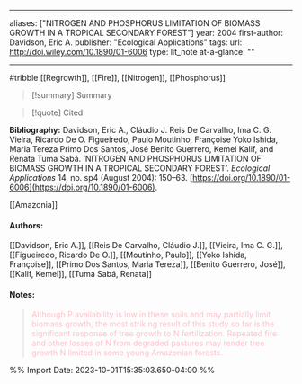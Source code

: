   
---
aliases: ["NITROGEN AND PHOSPHORUS LIMITATION OF BIOMASS GROWTH IN A TROPICAL SECONDARY FOREST"] 
year: 2004 
first-author: Davidson, Eric A.
publisher: "Ecological Applications" 
tags:
url: http://doi.wiley.com/10.1890/01-6006 
type: lit_note
at-a-glance: ""

--- 
#tribble
[[Regrowth]], [[Fire]], [[Nitrogen]], [[Phosphorus]]
>[!summary] Summary

>[!quote] Cited

**Bibliography:** Davidson, Eric A., Cláudio J. Reis De Carvalho, Ima C. G. Vieira, Ricardo De O. Figueiredo, Paulo Moutinho, Françoise Yoko Ishida, Maria Tereza Primo Dos Santos, José Benito Guerrero, Kemel Kalif, and Renata Tuma Sabá. ‘NITROGEN AND PHOSPHORUS LIMITATION OF BIOMASS GROWTH IN A TROPICAL SECONDARY FOREST’. _Ecological Applications_ 14, no. sp4 (August 2004): 150–63. [https://doi.org/10.1890/01-6006](https://doi.org/10.1890/01-6006). 

[[Amazonia]]    
#### Authors:
[[Davidson, Eric A.]], [[Reis De Carvalho, Cláudio J.]], [[Vieira, Ima C. G.]], [[Figueiredo, Ricardo De O.]], [[Moutinho, Paulo]], [[Yoko Ishida, Françoise]], [[Primo Dos Santos, Maria Tereza]], [[Benito Guerrero, José]], [[Kalif, Kemel]], [[Tuma Sabá, Renata]]
#### Notes:
 

> <span style="color: #FFC0CB">Although P availability is low in these soils and may partially limit biomass growth, the most striking result of this study so far is the significant response of tree growth to N fertilization. Repeated fire and other losses of N from degraded pastures may render tree growth N limited in some young Amazonian forests.</span>

 

%% Import Date: 2023-10-01T15:35:03.650-04:00 %%
